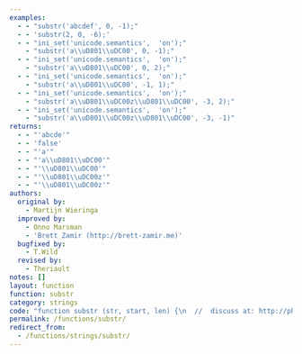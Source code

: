 ```yaml
---
examples:
  - - "substr('abcdef', 0, -1);"
  - - 'substr(2, 0, -6);'
  - - "ini_set('unicode.semantics',  'on');"
    - "substr('a\\uD801\\uDC00', 0, -1);"
  - - "ini_set('unicode.semantics',  'on');"
    - "substr('a\\uD801\\uDC00', 0, 2);"
  - - "ini_set('unicode.semantics',  'on');"
    - "substr('a\\uD801\\uDC00', -1, 1);"
  - - "ini_set('unicode.semantics',  'on');"
    - "substr('a\\uD801\\uDC00z\\uD801\\uDC00', -3, 2);"
  - - "ini_set('unicode.semantics',  'on');"
    - "substr('a\\uD801\\uDC00z\\uD801\\uDC00', -3, -1)"
returns:
  - - "'abcde'"
  - - 'false'
  - - "'a'"
  - - "'a\\uD801\\uDC00'"
  - - "'\\uD801\\uDC00'"
  - - "'\\uD801\\uDC00z'"
  - - "'\\uD801\\uDC00z'"
authors:
  original by:
    - Martijn Wieringa
  improved by:
    - Onno Marsman
    - 'Brett Zamir (http://brett-zamir.me)'
  bugfixed by:
    - T.Wild
  revised by:
    - Theriault
notes: []
layout: function
function: substr
category: strings
code: "function substr (str, start, len) {\n  //  discuss at: http://phpjs.org/functions/substr/\n  //     version: 909.322\n  // original by: Martijn Wieringa\n  // bugfixed by: T.Wild\n  // improved by: Onno Marsman\n  // improved by: Brett Zamir (http://brett-zamir.me)\n  //  revised by: Theriault\n  //        note: Handles rare Unicode characters if 'unicode.semantics' ini (PHP6) is set to 'on'\n  //   example 1: substr('abcdef', 0, -1);\n  //   returns 1: 'abcde'\n  //   example 2: substr(2, 0, -6);\n  //   returns 2: false\n  //   example 3: ini_set('unicode.semantics',  'on');\n  //   example 3: substr('a\\uD801\\uDC00', 0, -1);\n  //   returns 3: 'a'\n  //   example 4: ini_set('unicode.semantics',  'on');\n  //   example 4: substr('a\\uD801\\uDC00', 0, 2);\n  //   returns 4: 'a\\uD801\\uDC00'\n  //   example 5: ini_set('unicode.semantics',  'on');\n  //   example 5: substr('a\\uD801\\uDC00', -1, 1);\n  //   returns 5: '\\uD801\\uDC00'\n  //   example 6: ini_set('unicode.semantics',  'on');\n  //   example 6: substr('a\\uD801\\uDC00z\\uD801\\uDC00', -3, 2);\n  //   returns 6: '\\uD801\\uDC00z'\n  //   example 7: ini_set('unicode.semantics',  'on');\n  //   example 7: substr('a\\uD801\\uDC00z\\uD801\\uDC00', -3, -1)\n  //   returns 7: '\\uD801\\uDC00z'\n\n  var i = 0,\n    allBMP = true,\n    es = 0,\n    el = 0,\n    se = 0,\n    ret = ''\n  str += ''\n  var end = str.length\n\n  // BEGIN REDUNDANT\n  this.php_js = this.php_js || {}\n  this.php_js.ini = this.php_js.ini || {}\n  // END REDUNDANT\n  switch ((this.php_js.ini['unicode.semantics'] && this.php_js.ini['unicode.semantics'].local_value.toLowerCase())) {\n    case 'on':\n    // Full-blown Unicode including non-Basic-Multilingual-Plane characters\n    // strlen()\n      for (i = 0; i < str.length; i++) {\n        if (/[\\uD800-\\uDBFF]/.test(str.charAt(i)) && /[\\uDC00-\\uDFFF]/.test(str.charAt(i + 1))) {\n          allBMP = false\n          break\n        }\n      }\n\n      if (!allBMP) {\n        if (start < 0) {\n          for (i = end - 1, es = (start += end); i >= es; i--) {\n            if (/[\\uDC00-\\uDFFF]/.test(str.charAt(i)) && /[\\uD800-\\uDBFF]/.test(str.charAt(i - 1))) {\n              start--\n              es--\n            }\n          }\n        } else {\n          var surrogatePairs = /[\\uD800-\\uDBFF][\\uDC00-\\uDFFF]/g\n          while ((surrogatePairs.exec(str)) != null) {\n            var li = surrogatePairs.lastIndex\n            if (li - 2 < start) {\n              start++\n            } else {\n              break\n            }\n          }\n        }\n\n        if (start >= end || start < 0) {\n          return false\n        }\n        if (len < 0) {\n          for (i = end - 1, el = (end += len); i >= el; i--) {\n            if (/[\\uDC00-\\uDFFF]/.test(str.charAt(i)) && /[\\uD800-\\uDBFF]/.test(str.charAt(i - 1))) {\n              end--\n              el--\n            }\n          }\n          if (start > end) {\n            return false\n          }\n          return str.slice(start, end)\n        } else {\n          se = start + len\n          for (i = start; i < se; i++) {\n            ret += str.charAt(i)\n            if (/[\\uD800-\\uDBFF]/.test(str.charAt(i)) && /[\\uDC00-\\uDFFF]/.test(str.charAt(i + 1))) {\n            // Go one further, since one of the \"characters\" is part of a surrogate pair\n              se++\n            }\n          }\n          return ret\n        }\n        break\n      }\n    // Fall-through\n    case 'off':\n    // assumes there are no non-BMP characters;\n    //    if there may be such characters, then it is best to turn it on (critical in true XHTML/XML)\n    default:\n      if (start < 0) {\n        start += end\n      }\n      end = typeof len === 'undefined' ? end : (len < 0 ? len + end : len + start)\n    // PHP returns false if start does not fall within the string.\n    // PHP returns false if the calculated end comes before the calculated start.\n    // PHP returns an empty string if start and end are the same.\n    // Otherwise, PHP returns the portion of the string from start to end.\n      return start >= str.length || start < 0 || start > end ? !1 : str.slice(start, end)\n  }\n  // Please Netbeans\n  return undefined\n}\n"
permalink: /functions/substr/
redirect_from:
  - /functions/strings/substr/
---
```


<!-- WARNING! This file is auto generated by `npm run web:inject`, do not edit by hand -->
